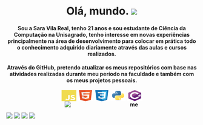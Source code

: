<h1 align="center"> 
Olá, mundo. <img src="https://raw.githubusercontent.com/Veidoido/Veidoido/main/images/hi.gif" height="30px">
</h1>

<h4 align="center">
 Sou a Sara Vila Real, tenho 21 anos e sou estudante de Ciência da Computação na Unisagrado, tenho interesse em novas experiências principalmente na área de desenvolvimento para colocar em prática todo o conhecimento adquirido diariamente através das aulas e cursos realizados.
</h4>
<h4 align="center">
Através do GitHub, pretendo atualizar os meus repositórios com base nas atividades realizadas durante meu período na faculdade e também com os meus projetos pessoais.

<div style="display: inline_block"><br>
  <img align="center" alt="Js" height="30" width="40" src="https://raw.githubusercontent.com/devicons/devicon/master/icons/javascript/javascript-plain.svg">
  <img align="center" alt="HTML" height="30" width="40" src="https://raw.githubusercontent.com/devicons/devicon/master/icons/html5/html5-original.svg">
  <img align="center" alt="CSS" height="30" width="40" src="https://raw.githubusercontent.com/devicons/devicon/master/icons/css3/css3-original.svg">
  <img align="center" alt="Python" height="30" width="40" src="https://raw.githubusercontent.com/devicons/devicon/master/icons/python/python-original.svg">
  <img align="center" alt="Csharp" height="30" width="40" src="https://raw.githubusercontent.com/devicons/devicon/master/icons/csharp/csharp-original.svg">
  <img align="right" alt="me"  height="350" width="350" src="https://cdn.discordapp.com/attachments/1150188710760030268/1150188934542938112/ezgif-5-e225a2fe28.gif">
</div>
  
  ##
 
<div> 
  
  <a href = "mailto:saradotpy@gmail.com"><img src="https://img.shields.io/badge/Gmail-D14836?style=for-the-badge&logo=gmail&logoColor=white" target="_blank"></a>
  <a href="https://www.linkedin.com/in/saravilareal" target="_blank"><img src="https://img.shields.io/badge/-LinkedIn-%230077B5?style=for-the-badge&logo=linkedin&logoColor=white" target="_blank"></a> 
  <a href="https://instagram.com/saravreal" target="_blank"><img src="https://img.shields.io/badge/-Instagram-%23E4405F?style=for-the-badge&logo=instagram&logoColor=white" target="_blank"></a>
  <a href="https://twitter.com/saravilareal" target="_blank"><img src="https://img.shields.io/badge/Twitter-1DA1F2?style=for-the-badge&logo=twitter&logoColor=white"></a>
</div>
